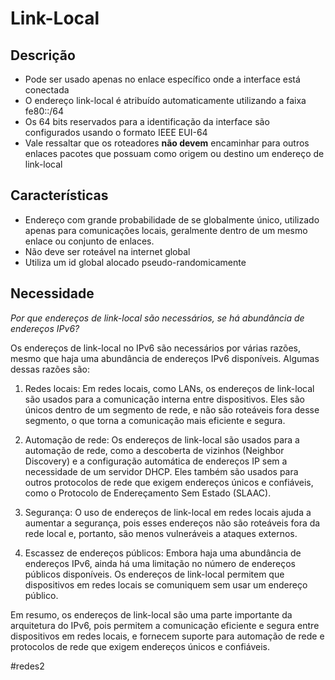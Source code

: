 
# Link-Local

## Descrição

- Pode ser usado apenas no enlace específico onde a interface está conectada
- O endereço link-local é atribuído automaticamente utilizando a faixa fe80::/64
- Os 64 bits reservados para a identificação da interface são configurados usando o formato IEEE EUI-64
- Vale ressaltar que os roteadores **não devem** encaminhar para outros enlaces pacotes que possuam como origem ou destino um endereço de link-local

## Características

- Endereço com grande probabilidade de se globalmente único, utilizado apenas para comunicações locais, geralmente dentro de um mesmo enlace ou conjunto de enlaces.
- Não deve ser roteável na internet global
- Utiliza um id global alocado pseudo-randomicamente

## Necessidade

*Por que endereços de link-local são necessários, se há abundância de endereços IPv6?*

Os endereços de link-local no IPv6 são necessários por várias razões, mesmo que haja uma abundância de endereços IPv6 disponíveis. Algumas dessas razões são:

1.  Redes locais: Em redes locais, como LANs, os endereços de link-local são usados ​​para a comunicação interna entre dispositivos. Eles são únicos dentro de um segmento de rede, e não são roteáveis fora desse segmento, o que torna a comunicação mais eficiente e segura.
    
2.  Automação de rede: Os endereços de link-local são usados ​​para a automação de rede, como a descoberta de vizinhos (Neighbor Discovery) e a configuração automática de endereços IP sem a necessidade de um servidor DHCP. Eles também são usados ​​para outros protocolos de rede que exigem endereços únicos e confiáveis, como o Protocolo de Endereçamento Sem Estado (SLAAC).
    
3.  Segurança: O uso de endereços de link-local em redes locais ajuda a aumentar a segurança, pois esses endereços não são roteáveis fora da rede local e, portanto, são menos vulneráveis ​​a ataques externos.
    
4.  Escassez de endereços públicos: Embora haja uma abundância de endereços IPv6, ainda há uma limitação no número de endereços públicos disponíveis. Os endereços de link-local permitem que dispositivos em redes locais se comuniquem sem usar um endereço público.
    

Em resumo, os endereços de link-local são uma parte importante da arquitetura do IPv6, pois permitem a comunicação eficiente e segura entre dispositivos em redes locais, e fornecem suporte para automação de rede e protocolos de rede que exigem endereços únicos e confiáveis.

#redes2

